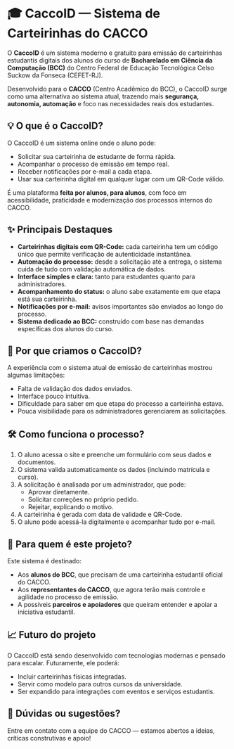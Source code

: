 # 🎓 CaccoID — Sistema de Carteirinhas do CACCO

O **CaccoID** é um sistema moderno e gratuito para emissão de carteirinhas estudantis digitais dos alunos do curso de **Bacharelado em Ciência da Computação (BCC)** do Centro Federal de Educação Tecnológica Celso Suckow da Fonseca (CEFET-RJ).

Desenvolvido para o **CACCO** (Centro Acadêmico do BCC), o CaccoID surge como uma alternativa ao sistema atual, trazendo mais **segurança, autonomia, automação** e foco nas necessidades reais dos estudantes.

## 💡 O que é o CaccoID?

O CaccoID é um sistema online onde o aluno pode:

- Solicitar sua carteirinha de estudante de forma rápida.
- Acompanhar o processo de emissão em tempo real.
- Receber notificações por e-mail a cada etapa.
- Usar sua carteirinha digital em qualquer lugar com um QR-Code válido.

É uma plataforma **feita por alunos, para alunos**, com foco em acessibilidade, praticidade e modernização dos processos internos do CACCO.

## ✨ Principais Destaques

- **Carteirinhas digitais com QR-Code:** cada carteirinha tem um código único que permite verificação de autenticidade instantânea.
- **Automação do processo:** desde a solicitação até a entrega, o sistema cuida de tudo com validação automática de dados.
- **Interface simples e clara:** tanto para estudantes quanto para administradores.
- **Acompanhamento do status:** o aluno sabe exatamente em que etapa está sua carteirinha.
- **Notificações por e-mail:** avisos importantes são enviados ao longo do processo.
- **Sistema dedicado ao BCC:** construído com base nas demandas específicas dos alunos do curso.

## 🎯 Por que criamos o CaccoID?

A experiência com o sistema atual de emissão de carteirinhas mostrou algumas limitações:

- Falta de validação dos dados enviados.
- Interface pouco intuitiva.
- Dificuldade para saber em que etapa do processo a carteirinha estava.
- Pouca visibilidade para os administradores gerenciarem as solicitações.

## 🛠️ Como funciona o processo?

1. O aluno acessa o site e preenche um formulário com seus dados e documentos.
2. O sistema valida automaticamente os dados (incluindo matrícula e curso).
3. A solicitação é analisada por um administrador, que pode:
   - Aprovar diretamente.
   - Solicitar correções no próprio pedido.
   - Rejeitar, explicando o motivo.
4. A carteirinha é gerada com data de validade e QR-Code.
5. O aluno pode acessá-la digitalmente e acompanhar tudo por e-mail.

## 🤝 Para quem é este projeto?

Este sistema é destinado:

- Aos **alunos do BCC**, que precisam de uma carteirinha estudantil oficial do CACCO.
- Aos **representantes do CACCO**, que agora terão mais controle e agilidade no processo de emissão.
- A possíveis **parceiros e apoiadores** que queiram entender e apoiar a iniciativa estudantil.

## 📈 Futuro do projeto

O CaccoID está sendo desenvolvido com tecnologias modernas e pensado para escalar. Futuramente, ele poderá:

- Incluir carteirinhas físicas integradas.
- Servir como modelo para outros cursos da universidade.
- Ser expandido para integrações com eventos e serviços estudantis.

## 💬 Dúvidas ou sugestões?

Entre em contato com a equipe do CACCO — estamos abertos a ideias, críticas construtivas e apoio!
